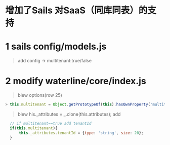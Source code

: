 # 增加了Sails 对SaaS（同库同表）的支持
# 1 sails config/models.js
> add config -> multitenant:true/false

# 2 modify waterline/core/index.js
> blew options(row 25)
```javascript
> this.multitenant = Object.getPrototypeOf(this).hasOwnProperty('multitenant') ? this.multitenant : true;
```

> blew his._attributes = _.clone(this.attributes); add
```javascript
  // if multitenant==true add tenantId
  if(this.multitenant){
      this._attributes.tenantId = {type: 'string', size: 20};
  }
```